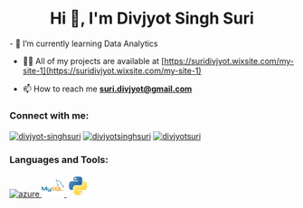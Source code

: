 <h1 align="center">Hi 👋, I'm Divjyot Singh Suri</h1>
- 🌱 I’m currently learning Data Analytics

- 👨‍💻 All of my projects are available at [https://suridivjyot.wixsite.com/my-site-1](https://suridivjyot.wixsite.com/my-site-1)

- 📫 How to reach me **suri.divjyot@gmail.com**

<h3 align="left">Connect with me:</h3>
<p align="left">
<a href="https://linkedin.com/in/divjyot-singhsuri" target="blank"><img align="center" src="https://raw.githubusercontent.com/rahuldkjain/github-profile-readme-generator/master/src/images/icons/Social/linked-in-alt.svg" alt="divjyot-singhsuri" height="30" width="40" /></a>
<a href="https://instagram.com/divjyotsinghsuri" target="blank"><img align="center" src="https://raw.githubusercontent.com/rahuldkjain/github-profile-readme-generator/master/src/images/icons/Social/instagram.svg" alt="divjyotsinghsuri" height="30" width="40" /></a>
<a href="https://www.leetcode.com/divjyotsuri" target="blank"><img align="center" src="https://raw.githubusercontent.com/rahuldkjain/github-profile-readme-generator/master/src/images/icons/Social/leet-code.svg" alt="divjyotsuri" height="30" width="40" /></a>
</p>

<h3 align="left">Languages and Tools:</h3>
<p align="left"> <a href="https://azure.microsoft.com/en-in/" target="_blank" rel="noreferrer"> <img src="https://www.vectorlogo.zone/logos/microsoft_azure/microsoft_azure-icon.svg" alt="azure" width="40" height="40"/> </a> <a href="https://www.mysql.com/" target="_blank" rel="noreferrer"> <img src="https://raw.githubusercontent.com/devicons/devicon/master/icons/mysql/mysql-original-wordmark.svg" alt="mysql" width="40" height="40"/> </a> <a href="https://www.python.org" target="_blank" rel="noreferrer"> <img src="https://raw.githubusercontent.com/devicons/devicon/master/icons/python/python-original.svg" alt="python" width="40" height="40"/> </a> </p>
